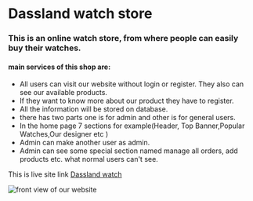 # Dassland watch store
### This is an online watch store, from where people can easily buy their watches.
#### main services of this shop are:
- All users can visit our website without login or register. They also can see our available products.
- If they want to know more about our product they have to  register.
- All the information will be stored on database.
- there has two parts one is for admin and other is for general users.
- In the home page 7 sections for example(Header, Top Banner,Popular Watches,Our designer etc  )
- Admin can make another user as admin.
- Admin can see some special section named manage all orders, add products etc. what normal users can't see.

This is live site link [Dassland watch](https://doctors-portal-c9ad8.web.app/)

![front view of our website](https://i.ibb.co/C1CHZ66/dassland-watch.png)
